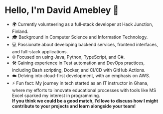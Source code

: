 
<!--

Here are some ideas to get you started:

- 🔭 I’m currently working on ...
- 🌱 I’m currently learning ...
- 👯 I’m looking to collaborate on ...
- 🤔 I’m looking for help with ...
- 💬 Ask me about ...
- 📫 How to reach me: ...
- 😄 Pronouns: ...
- ⚡ Fun fact: ...
-->
# Hello, I'm David Amebley 👋
- 🌍 Currently volunteering as a full-stack developer at Hack Junction, Finland.
- 🎓 Background in Computer Science and Information Technology.
- 💻 Passionate about developing backend services, frontend interfaces, and full-stack applications.
- 🌐 Focused on using Java, Python, TypeScript, and C#.
- 🛠 Gaining experience in Test automation and DevOps practices, including Bash scripting, Docker, and CI/CD with GitHub Actions.
- ☁️ Delving into cloud-first development, with an emphasis on AWS.
- ⚡ Fun fact: My journey in tech started as an IT instructor in Ghana, where my efforts to innovate educational processes with tools like MS Excel sparked my interest in programming. <br/>
<b>If you think we could be a good match, I’d love to discuss how I might contribute to your projects and learn alongside your team!</b>
<!-- I once taught IT in a Ghanaian junior high school and earned multiple Best Teacher awards. The switch to programming was inspired by my self-belief and encouragement from friends, especially after innovating with tools like MS Excel for tasks like exam result compilation and grade preparation.
-->
